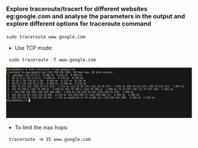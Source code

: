 ### Explore traceroute/tracert for different websites eg:google.com and analyse the parameters in the output and explore different options for traceroute command


` sudo traceroute www.google.com `

- Use TCP mode:

` sudo traceroute -T www.google.com` 

![alt text](image.png)


- To limit the max hops:

` traceroute -m 15 www.google.com`